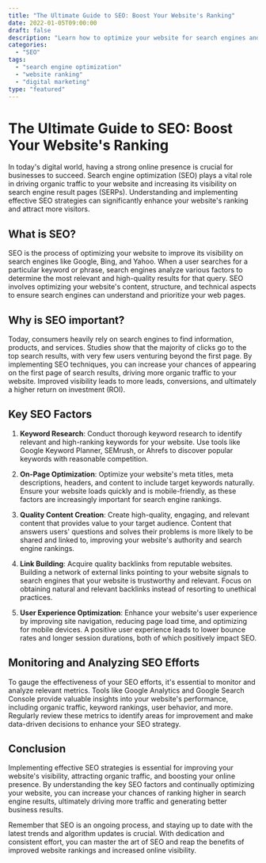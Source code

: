 ```yaml
---
title: "The Ultimate Guide to SEO: Boost Your Website's Ranking"
date: 2022-01-05T09:00:00
draft: false
description: "Learn how to optimize your website for search engines and improve your online presence."
categories:
  - "SEO"
tags:
  - "search engine optimization"
  - "website ranking"
  - "digital marketing"
type: "featured"
---
```


# The Ultimate Guide to SEO: Boost Your Website's Ranking

In today's digital world, having a strong online presence is crucial for businesses to succeed. Search engine optimization (SEO) plays a vital role in driving organic traffic to your website and increasing its visibility on search engine result pages (SERPs). Understanding and implementing effective SEO strategies can significantly enhance your website's ranking and attract more visitors.

## What is SEO?

SEO is the process of optimizing your website to improve its visibility on search engines like Google, Bing, and Yahoo. When a user searches for a particular keyword or phrase, search engines analyze various factors to determine the most relevant and high-quality results for that query. SEO involves optimizing your website's content, structure, and technical aspects to ensure search engines can understand and prioritize your web pages.

## Why is SEO important?

Today, consumers heavily rely on search engines to find information, products, and services. Studies show that the majority of clicks go to the top search results, with very few users venturing beyond the first page. By implementing SEO techniques, you can increase your chances of appearing on the first page of search results, driving more organic traffic to your website. Improved visibility leads to more leads, conversions, and ultimately a higher return on investment (ROI).

## Key SEO Factors

1. **Keyword Research**: Conduct thorough keyword research to identify relevant and high-ranking keywords for your website. Use tools like Google Keyword Planner, SEMrush, or Ahrefs to discover popular keywords with reasonable competition.

2. **On-Page Optimization**: Optimize your website's meta titles, meta descriptions, headers, and content to include target keywords naturally. Ensure your website loads quickly and is mobile-friendly, as these factors are increasingly important for search engine rankings.

3. **Quality Content Creation**: Create high-quality, engaging, and relevant content that provides value to your target audience. Content that answers users' questions and solves their problems is more likely to be shared and linked to, improving your website's authority and search engine rankings.

4. **Link Building**: Acquire quality backlinks from reputable websites. Building a network of external links pointing to your website signals to search engines that your website is trustworthy and relevant. Focus on obtaining natural and relevant backlinks instead of resorting to unethical practices.

5. **User Experience Optimization**: Enhance your website's user experience by improving site navigation, reducing page load time, and optimizing for mobile devices. A positive user experience leads to lower bounce rates and longer session durations, both of which positively impact SEO.

## Monitoring and Analyzing SEO Efforts

To gauge the effectiveness of your SEO efforts, it's essential to monitor and analyze relevant metrics. Tools like Google Analytics and Google Search Console provide valuable insights into your website's performance, including organic traffic, keyword rankings, user behavior, and more. Regularly review these metrics to identify areas for improvement and make data-driven decisions to enhance your SEO strategy.

## Conclusion

Implementing effective SEO strategies is essential for improving your website's visibility, attracting organic traffic, and boosting your online presence. By understanding the key SEO factors and continually optimizing your website, you can increase your chances of ranking higher in search engine results, ultimately driving more traffic and generating better business results.

Remember that SEO is an ongoing process, and staying up to date with the latest trends and algorithm updates is crucial. With dedication and consistent effort, you can master the art of SEO and reap the benefits of improved website rankings and increased online visibility.
